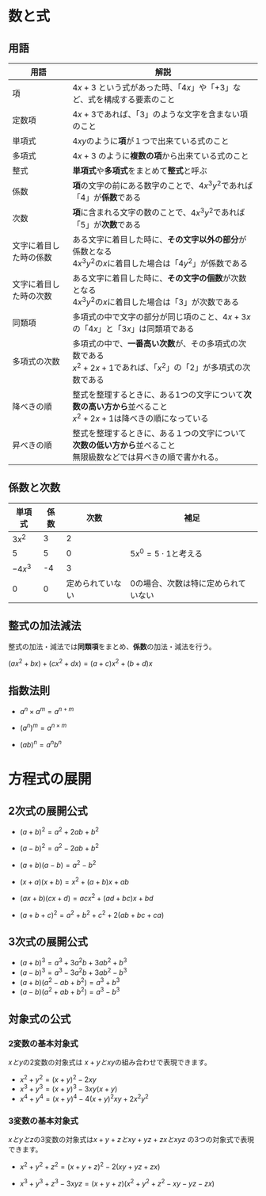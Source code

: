 # 数と式

## 用語

| 用語                   | 解説                                                         |
| ---------------------- | ------------------------------------------------------------ |
| 項                     | $4x + 3$ という式があった時、「$4x$」や「$+3$」など、式を構成する要素のこと |
| 定数項                 | $4x + 3$であれば、「$3$」のような文字を含まない項のこと      |
| 単項式                 | $4xy$のように**項**が１つで出来ている式のこと                |
| 多項式                 | $4x + 3$ のように**複数の項**から出来ている式のこと          |
| 整式                   | **単項式**や**多項式**をまとめて**整式**と呼ぶ               |
| 係数                   | **項**の文字の前にある数字のことで、$4x^3y^2$であれば「$4$」が**係数**である |
| 次数                   | **項**に含まれる文字の数のことで、$4x^3y^2$であれば「$5$」が**次数**である |
| 文字に着目した時の係数 | ある文字に着目した時に、**その文字以外の部分**が係数となる<br />$4x^3y^2$の$x$に着目した場合は「$4y^2$」が係数である |
| 文字に着目した時の次数 | ある文字に着目した時に、**その文字の個数**が次数となる<br />$4x^3y^2$の$x$に着目した場合は「$3$」が次数である |
| 同類項                 | 多項式の中で文字の部分が同じ項のこと、$4x + 3x$の「$4x$」と「$3x$」は同類項である |
| 多項式の次数           | 多項式の中で、**一番高い次数**が、その多項式の次数である<br />$x^2 + 2x + 1$であれば、「$x^2$」の「$2$」が多項式の次数である |
| 降べきの順             | 整式を整理するときに、ある1つの文字について**次数の高い方から**並べること<br />$x^2 + 2x + 1$は降べきの順になっている |
| 昇べきの順             | 整式を整理するときに、ある１つの文字について**次数の低い方から**並べること<br />無限級数などでは昇べきの順で書かれる。 |



## 係数と次数

| 単項式  | 係数 | 次数             | 補足                                |
| ------- | ---- | ---------------- | ----------------------------------- |
| $3x^2$  | 3    | 2                |                                     |
| $5$     | 5    | 0                | $5x^0=5 \cdot 1$と考える            |
| $-4x^3$ | -4   | 3                |                                     |
| 0       | 0    | 定められていない | 0の場合、次数は特に定められていない |



## 整式の加法減法

整式の加法・減法では**同類項**をまとめ、**係数**の加法・減法を行う。

$(ax^2+bx)+(cx^2+dx) = (a+c)x^2 + (b+d)x$



## 指数法則

- $a^n \times a^m = a^{n+m}$

- $(a^n)^m = a^{n\times m}$

- $(ab)^n = a^nb^n$



# 方程式の展開



## 2次式の展開公式

- $(a+b)^2 = a^2 + 2ab + b^2$

- $(a-b)^2 = a^2 -2ab + b^2$

- $(a+b)(a-b) = a^2 - b^2$

- $(x+a)(x+b) = x^2 + (a+b)x + ab$

- $(ax + b)(cx + d) = acx^2 + (ad + bc)x + bd$

- $(a+b+c)^2 = a^2 + b^2 + c^2 + 2(ab + bc + ca)$



## 3次式の展開公式

- $(a+b)^3 = a^3 + 3a^2b + 3ab^2 + b^3$
- $(a - b)^3 = a^3 -3a^2b + 3ab^2 - b^3$
- $(a + b)(a^2 -ab + b^2) = a^3 + b^3$
- $(a - b)(a^2 +ab + b^2) = a^3 - b^3$



## 対象式の公式

### 2変数の基本対象式

$xとy$の2変数の対象式は $x + y と xy$の組み合わせで表現できます。



- $x^2 + y^2 = (x+y)^2 - 2xy$
- $x^3 + y^3 = (x + y)^3 -3xy(x + y)$
- $x^4 + y^4 = (x+y)^4 - 4(x+y)^2xy + 2x^2y^2$



### 3変数の基本対象式

$xとyとz$の3変数の対象式は$x + y + z と xy+yz+zx と xyz$ の3つの対象式で表現できます。



- $x^2 + y^2 + z^2 = (x + y + z)^2 - 2(xy + yz + zx)$ 

- $x^3 + y^3 + z^3 -3xyz = (x + y + z)(x^2 + y^2 + z^2 -xy - yz - zx)$
